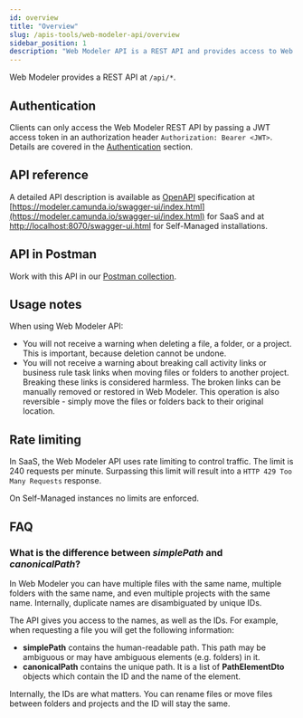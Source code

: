 ```yaml
---
id: overview
title: "Overview"
slug: /apis-tools/web-modeler-api/overview
sidebar_position: 1
description: "Web Modeler API is a REST API and provides access to Web Modeler data. Requests and responses are in JSON notation."
---
```


Web Modeler provides a REST API at `/api/*`.

## Authentication

Clients can only access the Web Modeler REST API by passing a JWT access token in an authorization header `Authorization: Bearer <JWT>`. Details are covered in the [Authentication](authentication.md) section.

## API reference

A detailed API description is available as [OpenAPI](https://www.openapis.org/) specification at [https://modeler.camunda.io/swagger-ui/index.html](https://modeler.camunda.io/swagger-ui/index.html)
for SaaS and at [http://localhost:8070/swagger-ui.html](http://localhost:8070/swagger-ui.html) for Self-Managed
installations.

## API in Postman

Work with this API in our [Postman collection](https://www.postman.com/camundateam/workspace/camunda-8-postman/collection/26079299-0bb668f4-af6a-4ab0-88a3-c78b900125ed?action=share&creator=11465105).

## Usage notes

When using Web Modeler API:

- You will not receive a warning when deleting a file, a folder, or a project.
  This is important, because deletion cannot be undone.
- You will not receive a warning about breaking call activity links or business rule task links when moving files or folders to another project.
  Breaking these links is considered harmless. The broken links can be manually removed or restored in Web Modeler. This operation is also
  reversible - simply move the files or folders back to their original location.

## Rate limiting

In SaaS, the Web Modeler API uses rate limiting to control traffic.
The limit is 240 requests per minute.
Surpassing this limit will result into a `HTTP 429 Too Many Requests` response.

On Self-Managed instances no limits are enforced.

## FAQ

### What is the difference between _simplePath_ and _canonicalPath_?

In Web Modeler you can have multiple files with the same name, multiple folders with the same name, and even multiple projects with the same name. Internally, duplicate names are disambiguated by unique IDs.

The API gives you access to the names, as well as the IDs. For example, when requesting a file you will get the following information:

- **simplePath** contains the human-readable path. This path may be ambiguous or may have ambiguous elements (e.g. folders) in it.
- **canonicalPath** contains the unique path. It is a list of **PathElementDto** objects which contain the ID and the name of the element.

Internally, the IDs are what matters. You can rename files or move files between folders and projects and the ID will stay the same.
